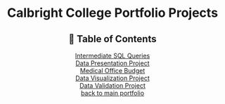 <h1 align= "center">Calbright College Portfolio Projects</h1>

<h2 align='center'>🧭 Table of Contents</h2>
<p align='center'>
  <a href="https://github.com/miyahj/Calbright-College-Portfolio-Projects/tree/main/Intermediate%20SQL%20Queries">Intermediate SQL Queries</a>
  <br><a href="https://github.com/miyahj/Calbright-College-Portfolio-Projects/tree/main/Data%20Presentation">Data Presentation Project</a>
  <br><a href="Medical Office Budget Project">Medical Office Budget</a>
  <br><a href="Data Visualization Project">Data Visualization Project</a>
  <br><a href="">Data Validation Project</a>
  <br><a href='https://github.com/miyahj/Portfolio/tree/main'>back to main portfolio</a>
</p>
